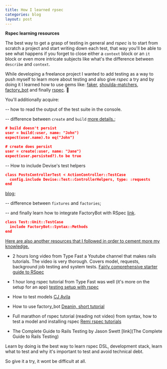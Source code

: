 ```yaml
---
title: How I learned rpsec
categories: blog
layout: post
---
```


**Rspec learning resources**

The best way to get a grasp of testing  in general and *rspec* is to start from scratch a project and start writing down each test, that way you'll be able to see what happens if you forget to close either a `context` block or an `it` block or even more intricate subjects like what's the difference between `describe` and `context`.

While developing a freelance project I wanted to add testing as a way to push myself to learn more about testing and also give *rspec* a try and by doing it I learned how to use gems like: [faker](https://github.com/faker-ruby/faker), [shoulda-matchers](https://github.com/thoughtbot/shoulda-matchers), [factory_bot](https://github.com/thoughtbot/factory_bot_rails) and finally [rspec](https://github.com/rspec/rspec-rails). 🎲

You'll additionally acquire:

-- how to read the output of the test suite in the console.

-- difference between `create` and `build` [more details.](https://stackoverflow.com/questions/14098031/whats-the-difference-between-the-build-and-create-methods-in-factorygirl); 

```json
# build doesn't persist 
user = build(:user, name: "John")
expect(user.name).to eq("John")

# create does persist 
user = create(:user, name: "Jane")
expect(user.persisted?).to be true
```
-- How to include Devise's test helpers

```json
class PostsControllerTest < ActionController::TestCase
  config.include Devise::Test::ControllerHelpers, type: :requests
end

```
[blog](https://henrytabima.github.io/rails-setup/docs/devise/test-helpers);

-- difference between `fixtures` and `factories`;

-- and finally learn how to integrate FactoryBot with RSpec [link](https://github.com/thoughtbot/factory_bot/blob/main/GETTING_STARTED.md#configure-your-test-suite).

```json
class Test::Unit::TestCase
  include FactoryBot::Syntax::Methods
end
```

<ins>Here are also another resources that I followed in order to cement more my knowledge.</ins>

- 2 hours long video from Type Fast a Youtube channel that makes rails tutorials. The video is very thorough. Covers model, requests, background job testing and system tests. [Fairly comprehensive starter guide to RSpec](https://www.youtube.com/watch?v=BXaMRm1FDa8&list=PPSV)

- 1 hour long rspec tutorial from Type Fast was well (it's more on the setup for an app) [testing setup with rspec](https://www.youtube.com/watch?v=D889P37r3bc&list=PPSV)

- How to test models [CJ Avila](https://www.youtube.com/watch?v=Spogv4o8haM&list=PPSV)

- How to use factory_bot [Deanin, short tutorial](https://www.youtube.com/watch?v=7JdyQEcZ7F8&list=PPSV)

- Full marathon of rspec tutorial (reading not video) from syntax, how to test a model and installing rspec [Remi rspec tutorials](https://remimercier.com/series/rspec/)

- The Complete Guide to Rails Testing by Jason Swett [link](The Complete Guide to Rails Testing)

Learn by doing is the best way to learn rspec DSL, development stack, learn what to test and why it's important to test and avoid technical debt.

So give it a try, it wont be difficult at all.